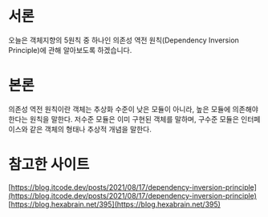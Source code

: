 # 서론

오늘은 객체지향의 5원칙 중 하나인 의존성 역전 원칙(Dependency Inversion Principle)에 관해 알아보도록 하겠습니다. 

# 본론

의존성 역전 원칙이란 객체는 추상화 수준이 낮은 모듈이 아니라, 높은 모듈에 의존해야 한다는 원칙을 말한다. 
저수준 모듈은 이미 구현된 객체를 말하며, 구수준 모듈은 인터페이스와 같은 객체의 형태나 추상적 개념을 말한다. 

# 참고한 사이트 

[https://blog.itcode.dev/posts/2021/08/17/dependency-inversion-principle](https://blog.itcode.dev/posts/2021/08/17/dependency-inversion-principle)
[https://blog.hexabrain.net/395](https://blog.hexabrain.net/395)
